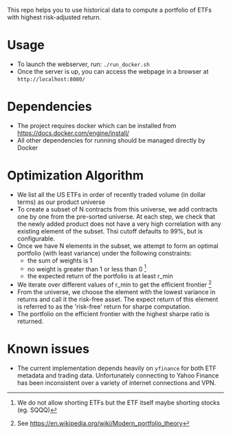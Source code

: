 This repo helps you to use historical data to compute a portfolio of ETFs with highest risk-adjusted return.

# Usage
- To launch the webserver, run: `./run_docker.sh`
- Once the server is up, you can access the webpage in a browser at `http://localhost:8080/`

# Dependencies
- The project requires docker which can be installed from https://docs.docker.com/engine/install/
- All other dependencies for running should be managed directly by Docker

# Optimization Algorithm
- We list all the US ETFs in order of recently traded volume (in dollar terms) as our product universe
- To create a subset of N contracts from this universe, we add contracts one by one from the pre-sorted universe. At each step, we check that the newly added product does not have a very high correlation with any existing element of the subset. Thsi cutoff defaults to 99%, but is configurable.
- Once we have N elements in the subset, we attempt to form an optimal portfolio (with least variance) under the following constraints:
  - the sum of weights is 1
  - no weight is greater than 1 or less than 0 [^1]
  - the expected return of the portfolio is at least r_min
- We iterate over different values of r_min to get the efficient frontier [^2]
- From the universe, we choose the element with the lowest variance in returns and call it the risk-free asset. The expect return of this element is referred to as the 'risk-free' return for sharpe computation.
- The portfolio on the efficient frontier with the highest sharpe ratio is returned.

[^1]: We do not allow shorting ETFs but the ETF itself maybe shorting stocks (eg. SQQQ)
[^2]: See https://en.wikipedia.org/wiki/Modern_portfolio_theory

# Known issues
- The current implementation depends heavily on `yfinance` for both ETF metadata and trading data. Unfortunately connecting to Yahoo Finance has been inconsistent over a variety of internet connections and VPN.